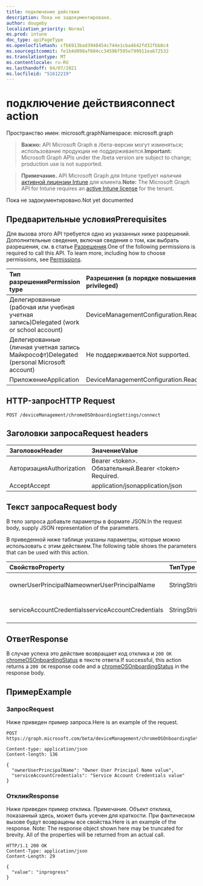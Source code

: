 ```yaml
---
title: подключение действия
description: Пока не задокументировано.
author: dougeby
localization_priority: Normal
ms.prod: intune
doc_type: apiPageType
ms.openlocfilehash: cfb6913bad3940454c744e1cba4642fd32fbb8c4
ms.sourcegitcommit: fe1b4d098af604cc34596f595e799911ea672532
ms.translationtype: MT
ms.contentlocale: ru-RU
ms.lasthandoff: 04/07/2021
ms.locfileid: "51612219"
---
```

# <a name="connect-action"></a><span data-ttu-id="475eb-103">подключение действия</span><span class="sxs-lookup"><span data-stu-id="475eb-103">connect action</span></span>

<span data-ttu-id="475eb-104">Пространство имен: microsoft.graph</span><span class="sxs-lookup"><span data-stu-id="475eb-104">Namespace: microsoft.graph</span></span>

> <span data-ttu-id="475eb-105">**Важно:** API Microsoft Graph в /бета-версии могут изменяться; использование продукции не поддерживается.</span><span class="sxs-lookup"><span data-stu-id="475eb-105">**Important:** Microsoft Graph APIs under the /beta version are subject to change; production use is not supported.</span></span>

> <span data-ttu-id="475eb-106">**Примечание.** API Microsoft Graph для Intune требует наличия [активной лицензии Intune](https://go.microsoft.com/fwlink/?linkid=839381) для клиента.</span><span class="sxs-lookup"><span data-stu-id="475eb-106">**Note:** The Microsoft Graph API for Intune requires an [active Intune license](https://go.microsoft.com/fwlink/?linkid=839381) for the tenant.</span></span>

<span data-ttu-id="475eb-107">Пока не задокументировано.</span><span class="sxs-lookup"><span data-stu-id="475eb-107">Not yet documented</span></span>

## <a name="prerequisites"></a><span data-ttu-id="475eb-108">Предварительные условия</span><span class="sxs-lookup"><span data-stu-id="475eb-108">Prerequisites</span></span>
<span data-ttu-id="475eb-p101">Для вызова этого API требуется одно из указанных ниже разрешений. Дополнительные сведения, включая сведения о том, как выбрать разрешения, см. в статье [Разрешения](/graph/permissions-reference).</span><span class="sxs-lookup"><span data-stu-id="475eb-p101">One of the following permissions is required to call this API. To learn more, including how to choose permissions, see [Permissions](/graph/permissions-reference).</span></span>

|<span data-ttu-id="475eb-111">Тип разрешения</span><span class="sxs-lookup"><span data-stu-id="475eb-111">Permission type</span></span>|<span data-ttu-id="475eb-112">Разрешения (в порядке повышения привилегий)</span><span class="sxs-lookup"><span data-stu-id="475eb-112">Permissions (from least to most privileged)</span></span>|
|:---|:---|
|<span data-ttu-id="475eb-113">Делегированные (рабочая или учебная учетная запись)</span><span class="sxs-lookup"><span data-stu-id="475eb-113">Delegated (work or school account)</span></span>|<span data-ttu-id="475eb-114">DeviceManagementConfiguration.ReadWrite.All</span><span class="sxs-lookup"><span data-stu-id="475eb-114">DeviceManagementConfiguration.ReadWrite.All</span></span>|
|<span data-ttu-id="475eb-115">Делегированные (личная учетная запись Майкрософт)</span><span class="sxs-lookup"><span data-stu-id="475eb-115">Delegated (personal Microsoft account)</span></span>|<span data-ttu-id="475eb-116">Не поддерживается.</span><span class="sxs-lookup"><span data-stu-id="475eb-116">Not supported.</span></span>|
|<span data-ttu-id="475eb-117">Приложение</span><span class="sxs-lookup"><span data-stu-id="475eb-117">Application</span></span>|<span data-ttu-id="475eb-118">DeviceManagementConfiguration.ReadWrite.All</span><span class="sxs-lookup"><span data-stu-id="475eb-118">DeviceManagementConfiguration.ReadWrite.All</span></span>|

## <a name="http-request"></a><span data-ttu-id="475eb-119">HTTP-запрос</span><span class="sxs-lookup"><span data-stu-id="475eb-119">HTTP Request</span></span>
<!-- {
  "blockType": "ignored"
}
-->
``` http
POST /deviceManagement/chromeOSOnboardingSettings/connect
```

## <a name="request-headers"></a><span data-ttu-id="475eb-120">Заголовки запроса</span><span class="sxs-lookup"><span data-stu-id="475eb-120">Request headers</span></span>
|<span data-ttu-id="475eb-121">Заголовок</span><span class="sxs-lookup"><span data-stu-id="475eb-121">Header</span></span>|<span data-ttu-id="475eb-122">Значение</span><span class="sxs-lookup"><span data-stu-id="475eb-122">Value</span></span>|
|:---|:---|
|<span data-ttu-id="475eb-123">Авторизация</span><span class="sxs-lookup"><span data-stu-id="475eb-123">Authorization</span></span>|<span data-ttu-id="475eb-124">Bearer &lt;token&gt;. Обязательный.</span><span class="sxs-lookup"><span data-stu-id="475eb-124">Bearer &lt;token&gt; Required.</span></span>|
|<span data-ttu-id="475eb-125">Accept</span><span class="sxs-lookup"><span data-stu-id="475eb-125">Accept</span></span>|<span data-ttu-id="475eb-126">application/json</span><span class="sxs-lookup"><span data-stu-id="475eb-126">application/json</span></span>|

## <a name="request-body"></a><span data-ttu-id="475eb-127">Текст запроса</span><span class="sxs-lookup"><span data-stu-id="475eb-127">Request body</span></span>
<span data-ttu-id="475eb-128">В тело запроса добавьте параметры в формате JSON.</span><span class="sxs-lookup"><span data-stu-id="475eb-128">In the request body, supply JSON representation of the parameters.</span></span>

<span data-ttu-id="475eb-129">В приведенной ниже таблице указаны параметры, которые можно использовать с этим действием.</span><span class="sxs-lookup"><span data-stu-id="475eb-129">The following table shows the parameters that can be used with this action.</span></span>

|<span data-ttu-id="475eb-130">Свойство</span><span class="sxs-lookup"><span data-stu-id="475eb-130">Property</span></span>|<span data-ttu-id="475eb-131">Тип</span><span class="sxs-lookup"><span data-stu-id="475eb-131">Type</span></span>|<span data-ttu-id="475eb-132">Описание</span><span class="sxs-lookup"><span data-stu-id="475eb-132">Description</span></span>|
|:---|:---|:---|
|<span data-ttu-id="475eb-133">ownerUserPrincipalName</span><span class="sxs-lookup"><span data-stu-id="475eb-133">ownerUserPrincipalName</span></span>|<span data-ttu-id="475eb-134">String</span><span class="sxs-lookup"><span data-stu-id="475eb-134">String</span></span>|<span data-ttu-id="475eb-135">Пока не задокументировано.</span><span class="sxs-lookup"><span data-stu-id="475eb-135">Not yet documented</span></span>|
|<span data-ttu-id="475eb-136">serviceAccountCredentials</span><span class="sxs-lookup"><span data-stu-id="475eb-136">serviceAccountCredentials</span></span>|<span data-ttu-id="475eb-137">String</span><span class="sxs-lookup"><span data-stu-id="475eb-137">String</span></span>|<span data-ttu-id="475eb-138">Пока не задокументировано.</span><span class="sxs-lookup"><span data-stu-id="475eb-138">Not yet documented</span></span>|



## <a name="response"></a><span data-ttu-id="475eb-139">Ответ</span><span class="sxs-lookup"><span data-stu-id="475eb-139">Response</span></span>
<span data-ttu-id="475eb-140">В случае успеха это действие возвращает код отклика и `200 OK` [chromeOSOnboardingStatus](../resources/intune-chromebooksync-chromeosonboardingstatus.md) в тексте ответа.</span><span class="sxs-lookup"><span data-stu-id="475eb-140">If successful, this action returns a `200 OK` response code and a [chromeOSOnboardingStatus](../resources/intune-chromebooksync-chromeosonboardingstatus.md) in the response body.</span></span>

## <a name="example"></a><span data-ttu-id="475eb-141">Пример</span><span class="sxs-lookup"><span data-stu-id="475eb-141">Example</span></span>

### <a name="request"></a><span data-ttu-id="475eb-142">Запрос</span><span class="sxs-lookup"><span data-stu-id="475eb-142">Request</span></span>
<span data-ttu-id="475eb-143">Ниже приведен пример запроса.</span><span class="sxs-lookup"><span data-stu-id="475eb-143">Here is an example of the request.</span></span>
``` http
POST https://graph.microsoft.com/beta/deviceManagement/chromeOSOnboardingSettings/connect

Content-type: application/json
Content-length: 136

{
  "ownerUserPrincipalName": "Owner User Principal Name value",
  "serviceAccountCredentials": "Service Account Credentials value"
}
```

### <a name="response"></a><span data-ttu-id="475eb-144">Отклик</span><span class="sxs-lookup"><span data-stu-id="475eb-144">Response</span></span>
<span data-ttu-id="475eb-p102">Ниже приведен пример отклика. Примечание. Объект отклика, показанный здесь, может быть усечен для краткости. При фактическом вызове будут возвращены все свойства.</span><span class="sxs-lookup"><span data-stu-id="475eb-p102">Here is an example of the response. Note: The response object shown here may be truncated for brevity. All of the properties will be returned from an actual call.</span></span>
``` http
HTTP/1.1 200 OK
Content-Type: application/json
Content-Length: 29

{
  "value": "inprogress"
}
```




